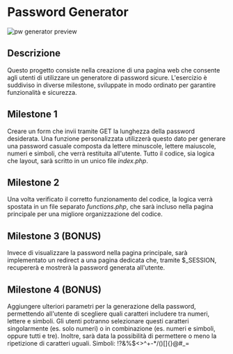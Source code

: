 # Password Generator

![pw generator preview](https://github.com/user-attachments/assets/b1999ab0-2da4-4f24-bd87-62da72e6c7b7)

## **Descrizione**
Questo progetto consiste nella creazione di una pagina web che consente agli utenti di utilizzare un generatore di password sicure. L'esercizio è suddiviso in diverse milestone, sviluppate in modo ordinato per garantire funzionalità e sicurezza.

## **Milestone 1**
Creare un form che invii tramite GET la lunghezza della password desiderata. Una funzione personalizzata utilizzerà questo dato per generare una password casuale composta da lettere minuscole, lettere maiuscole, numeri e simboli, che verrà restituita all'utente. Tutto il codice, sia logica che layout, sarà scritto in un unico file _index.php_.

## **Milestone 2**
Una volta verificato il corretto funzionamento del codice, la logica verrà spostata in un file separato _functions.php_, che sarà incluso nella pagina principale per una migliore organizzazione del codice.

## **Milestone 3 (BONUS)**
Invece di visualizzare la password nella pagina principale, sarà implementato un redirect a una pagina dedicata che, tramite $_SESSION, recupererà e mostrerà la password generata all'utente.

## **Milestone 4 (BONUS)**
Aggiungere ulteriori parametri per la generazione della password, permettendo all'utente di scegliere quali caratteri includere tra numeri, lettere e simboli. Gli utenti potranno selezionare questi caratteri singolarmente (es. solo numeri) o in combinazione (es. numeri e simboli, oppure tutti e tre). Inoltre, sarà data la possibilità di permettere o meno la ripetizione di caratteri uguali.
Simboli: !?&%$<>^+-\*/()[]{}@#\_=

